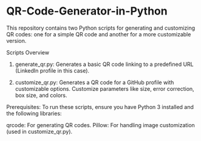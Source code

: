 # QR-Code-Generator-in-Python
This repository contains two Python scripts for generating and customizing QR codes: one for a simple QR code and another for a more customizable version.

Scripts Overview
1. generate_qr.py: 
Generates a basic QR code linking to a predefined URL (LinkedIn profile in this case).

2. customize_qr.py: 
Generates a QR code for a GitHub profile with customizable options.
Customize parameters like size, error correction, box size, and colors.

Prerequisites: 
To run these scripts, ensure you have Python 3 installed and the following libraries:

qrcode: For generating QR codes.
Pillow: For handling image customization (used in customize_qr.py).
